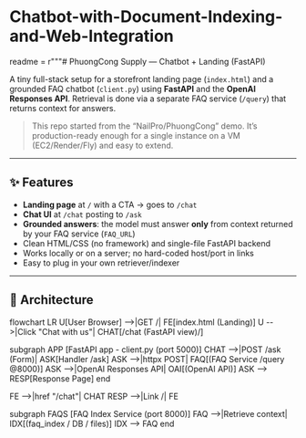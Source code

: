 # Chatbot-with-Document-Indexing-and-Web-Integration
readme = r"""# PhuongCong Supply — Chatbot + Landing (FastAPI)

A tiny full-stack setup for a storefront landing page (`index.html`) and a grounded FAQ chatbot (`client.py`) using **FastAPI** and the **OpenAI Responses API**. Retrieval is done via a separate FAQ service (`/query`) that returns context for answers.

> This repo started from the “NailPro/PhuongCong” demo. It’s production-ready enough for a single instance on a VM (EC2/Render/Fly) and easy to extend.

---

## ✨ Features
- **Landing page** at `/` with a CTA → goes to `/chat`
- **Chat UI** at `/chat` posting to `/ask`
- **Grounded answers**: the model must answer **only** from context returned by your FAQ service (`FAQ_URL`)
- Clean HTML/CSS (no framework) and single-file FastAPI backend
- Works locally or on a server; no hard-coded host/port in links
- Easy to plug in your own retriever/indexer

---

## 🧱 Architecture
flowchart LR
  U[User Browser] -->|GET /| FE[index.html (Landing)]
  U -->|Click "Chat with us"| CHAT[/chat (FastAPI view)/]

  subgraph APP [FastAPI app - client.py (port 5000)]
    CHAT -->|POST /ask (Form)| ASK[Handler /ask]
    ASK -->|httpx POST| FAQ[(FAQ Service /query @8000)]
    ASK -->|OpenAI Responses API| OAI[(OpenAI API)]
    ASK --> RESP[Response Page]
  end

  FE -->|href "/chat"| CHAT
  RESP -->|Link /| FE

  subgraph FAQS [FAQ Index Service (port 8000)]
    FAQ -->|Retrieve context| IDX[(faq_index / DB / files)]
    IDX --> FAQ
  end

